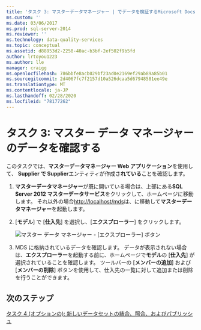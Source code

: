 ```yaml
---
title: 'タスク 3: マスターデータマネージャー | でデータを検証するMicrosoft Docs'
ms.custom: ''
ms.date: 03/06/2017
ms.prod: sql-server-2014
ms.reviewer: ''
ms.technology: data-quality-services
ms.topic: conceptual
ms.assetid: d88953d2-2258-40ac-b3bf-2ef502f9b5fd
author: lrtoyou1223
ms.author: lle
manager: craigg
ms.openlocfilehash: 786bbfe8acb029bf23ad0e2169ef29ab89a85b01
ms.sourcegitcommit: 2d4067fc7f2157d10a526dcaa5d67948581ee49e
ms.translationtype: MT
ms.contentlocale: ja-JP
ms.lasthandoff: 02/28/2020
ms.locfileid: "78177262"
---
```

# <a name="task-3-verifying-the-data-in-master-data-manager"></a>タスク 3: マスター データ マネージャーのデータを確認する
  このタスクでは、**マスターデータマネージャー Web アプリケーション**を使用して、 **Supplier で Supplier**エンティティが作成さ**れている**ことを確認します。

1.  **マスターデータマネージャー**が既に開いている場合は、上部にある**SQL Server 2012 マスターデータサービス**をクリックして、ホームページに移動します。 それ以外の場合[http://localhost/mds](http://localhost/mds)は、に移動して**マスターデータマネージャー**を起動します。

2.  [**モデル**] で [**仕入先**] を選択し、[**エクスプローラー**] をクリックします。

     ![マスター データ マネージャー - [エクスプローラー] ボタン](../../2014/tutorials/media/et-verifyingthedatainmasterdatamanager.jpg "マスター データ マネージャー - [エクスプローラー] ボタン")

3.  MDS に格納されているデータを確認します。 データが表示されない場合は、**エクスプローラー**を起動する前に、ホームページで**モデル**の [**仕入先**] が選択されていることを確認します。 ツールバーの [**メンバーの追加**] および [**メンバーの削除**] ボタンを使用して、仕入先の一覧に対して追加または削除を行うことができます。

## <a name="next-step"></a>次のステップ
 [タスク 4 &#40;オプションの&#41;: 新しいデータセットの結合、照合、およびパブリッシュ](../../2014/tutorials/task-4-optional-combining-matching-and-publishing-new-set-of-data.md)


